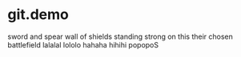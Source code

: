 # git.demo
sword and spear
wall of shields
standing strong
on this their chosen battlefield
lalalal
lololo
hahaha
hihihi 
popopoS